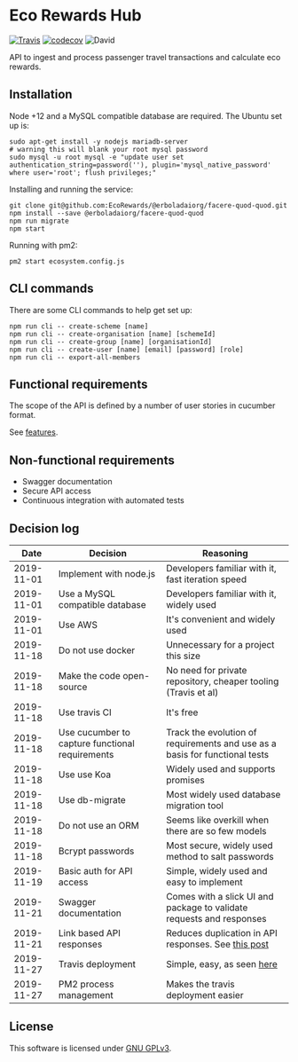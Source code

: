 # Eco Rewards Hub
[![Travis](https://img.shields.io/travis/ecorewards/@erboladaiorg/facere-quod-quod.svg?style=flat-square)](https://travis-ci.org/ecorewards/@erboladaiorg/facere-quod-quod) [![codecov](https://codecov.io/gh/ecorewards/@erboladaiorg/facere-quod-quod/branch/master/graph/badge.svg)](https://codecov.io/gh/ecorewards/@erboladaiorg/facere-quod-quod) ![David](https://img.shields.io/david/ecorewards/@erboladaiorg/facere-quod-quod.svg?style=flat-square)

API to ingest and process passenger travel transactions and calculate eco rewards.

## Installation

Node +12 and a MySQL compatible database are required. The Ubuntu set up is:

```
sudo apt-get install -y nodejs mariadb-server
# warning this will blank your root mysql password
sudo mysql -u root mysql -e "update user set authentication_string=password(''), plugin='mysql_native_password' where user='root'; flush privileges;"
```

Installing and running the service:

```
git clone git@github.com:EcoRewards/@erboladaiorg/facere-quod-quod.git
npm install --save @erboladaiorg/facere-quod-quod
npm run migrate
npm start
```

Running with pm2:

```
pm2 start ecosystem.config.js
```

## CLI commands

There are some CLI commands to help get set up:

```
npm run cli -- create-scheme [name]
npm run cli -- create-organisation [name] [schemeId]
npm run cli -- create-group [name] [organisationId]
npm run cli -- create-user [name] [email] [password] [role]
npm run cli -- export-all-members
``` 

## Functional requirements

The scope of the API is defined by a number of user stories in cucumber format. 

See [features](/bdd/feature).

## Non-functional requirements

- Swagger documentation
- Secure API access
- Continuous integration with automated tests

## Decision log

| Date       | Decision | Reasoning | 
| ---------- | -------- | --------- |
| 2019-11-01 | Implement with node.js | Developers familiar with it, fast iteration speed |
| 2019-11-01 | Use a MySQL compatible database | Developers familiar with it, widely used |
| 2019-11-01 | Use AWS | It's convenient and widely used |
| 2019-11-18 | Do not use docker | Unnecessary for a project this size |
| 2019-11-18 | Make the code open-source | No need for private repository, cheaper tooling (Travis et al) |
| 2019-11-18 | Use travis CI | It's free |
| 2019-11-18 | Use cucumber to capture functional requirements | Track the evolution of requirements and use as a basis for functional tests |
| 2019-11-18 | Use use Koa | Widely used and supports promises |
| 2019-11-18 | Use db-migrate | Most widely used database migration tool |
| 2019-11-18 | Do not use an ORM | Seems like overkill when there are so few models |
| 2019-11-18 | Bcrypt passwords | Most secure, widely used method to salt passwords |
| 2019-11-19 | Basic auth for API access | Simple, widely used and easy to implement |
| 2019-11-21 | Swagger documentation | Comes with a slick UI and package to validate requests and responses |
| 2019-11-21 | Link based API responses | Reduces duplication in API responses. See [this post](https://cloud.google.com/blog/products/application-development/api-design-why-you-should-use-links-not-keys-to-represent-relationships-in-apis) |
| 2019-11-27 | Travis deployment | Simple, easy, as seen [here](https://github.com/dwyl/learn-travis/blob/master/encrypted-ssh-keys-deployment.md) |
| 2019-11-27 | PM2 process management | Makes the travis deployment easier |

## License

This software is licensed under [GNU GPLv3](https://www.gnu.org/licenses/gpl-3.0.en.html).
